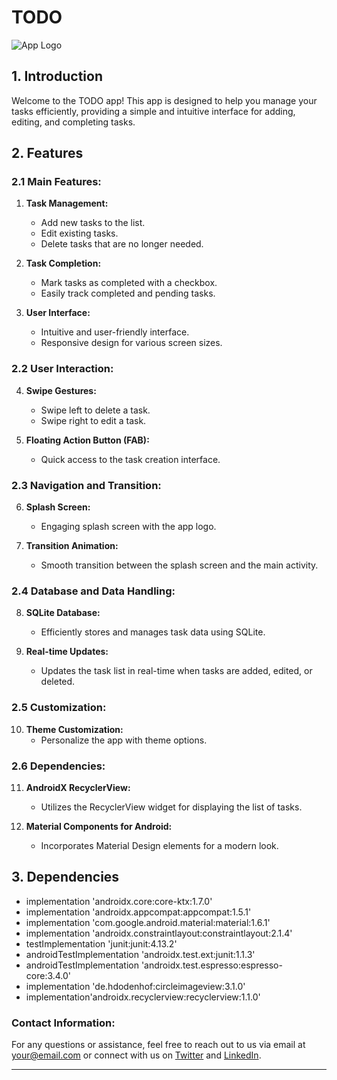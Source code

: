 # TODO

![App Logo](link-to-your-logo.png)

## 1. Introduction <a name="introduction"></a>
Welcome to the TODO app! This app is designed to help you manage your tasks efficiently, providing a simple and intuitive interface for adding, editing, and completing tasks.

## 2. Features <a name="features"></a>

### 2.1 Main Features:

1. **Task Management:**
   - Add new tasks to the list.
   - Edit existing tasks.
   - Delete tasks that are no longer needed.

2. **Task Completion:**
   - Mark tasks as completed with a checkbox.
   - Easily track completed and pending tasks.

3. **User Interface:**
   - Intuitive and user-friendly interface.
   - Responsive design for various screen sizes.

### 2.2 User Interaction:

4. **Swipe Gestures:**
   - Swipe left to delete a task.
   - Swipe right to edit a task.

5. **Floating Action Button (FAB):**
   - Quick access to the task creation interface.

### 2.3 Navigation and Transition:

6. **Splash Screen:**
   - Engaging splash screen with the app logo.

7. **Transition Animation:**
   - Smooth transition between the splash screen and the main activity.

### 2.4 Database and Data Handling:

8. **SQLite Database:**
   - Efficiently stores and manages task data using SQLite.

9. **Real-time Updates:**
   - Updates the task list in real-time when tasks are added, edited, or deleted.

### 2.5 Customization:

10. **Theme Customization:**
    - Personalize the app with theme options.

### 2.6 Dependencies:

11. **AndroidX RecyclerView:**
    - Utilizes the RecyclerView widget for displaying the list of tasks.

12. **Material Components for Android:**
    - Incorporates Material Design elements for a modern look.

## 3. Dependencies <a name="dependencies"></a>
   - implementation 'androidx.core:core-ktx:1.7.0'
   - implementation 'androidx.appcompat:appcompat:1.5.1'
   - implementation 'com.google.android.material:material:1.6.1'
   - implementation 'androidx.constraintlayout:constraintlayout:2.1.4'
   - testImplementation 'junit:junit:4.13.2'
   - androidTestImplementation 'androidx.test.ext:junit:1.1.3'
   - androidTestImplementation 'androidx.test.espresso:espresso-core:3.4.0'
   - implementation 'de.hdodenhof:circleimageview:3.1.0'
   - implementation'androidx.recyclerview:recyclerview:1.1.0'

### Contact Information:

For any questions or assistance, feel free to reach out to us via email at your@email.com or connect with us on [Twitter](https://twitter.com/27_rsabhah) and [LinkedIn](https://www.linkedin.com/in/rishavdas2002).

---
